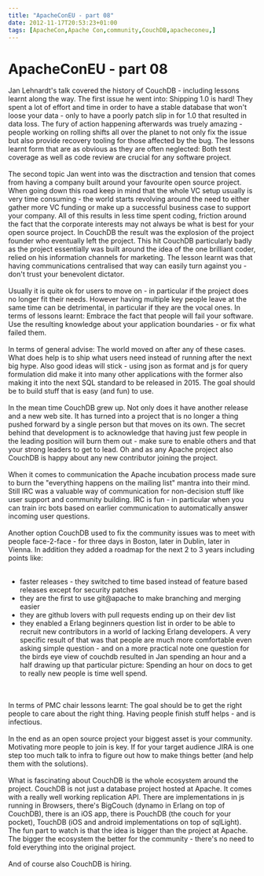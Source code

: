 ```yaml
---
title: "ApacheConEU - part 08"
date: 2012-11-17T20:53:23+01:00
tags: [ApacheCon,Apache Con,community,CouchDB,apacheconeu,]
---
```


# ApacheConEU - part 08


Jan Lehnardt's talk covered the history of CouchDB - including lessons learnt along the way. The first issue he went 
into: Shipping 1.0 is hard! They spent a lot of effort and time in order to have a stable database that won't loose 
your data - only to have a poorly patch slip in for 1.0 that resulted in data loss. The fury of action happening 
afterwards was truely amazing - people working on rolling shifts all over the planet to not only fix the issue but also 
provide recovery tooling for those affected by the bug. The lessons learnt form that are as obvious as they are often 
neglected: Both test coverage as well as code review are crucial for any software project.<br><br>The second topic Jan 
went into was the disctraction and tension that comes from having a company built around your favourite open source 
project. When going down this road keep in mind that the whole VC setup usually is very time consuming - the world 
starts revolving around the need to either gather more VC funding or make up a successful business case to support your 
company. All of this results in less time spent coding, friction around the fact that the corporate interests may not 
always be what is best for your open source project. In CouchDB the result was the explosion of the project founder who 
eventually left the project. This hit CouchDB particularly badly as the project essentially was built around the idea 
of the one brilliant coder, relied on his information channels for marketing. The lesson learnt was that having 
communications centralised that way can easily turn against you - don't trust your benevolent dictator.<br><br>Usually 
it is quite ok for users to move on - in particular if the project does no longer fit their needs. However having 
multiple key people leave at the same time can be detrimental, in particular if they are the vocal ones. In terms of 
lessons learnt: Embrace the fact that people will fail your software. Use the resulting knowledge about your 
application boundaries - or fix what failed them.<br><br>In terms of general advise: The world moved on after any of 
these cases. What does help is to ship what users need instead of running after the next big hype. Also good ideas will 
stick - using json as format and js for query formulation did make it into many other applications with the former also 
making it into the next SQL standard to be released in 2015. The goal should be to build stuff that is easy (and fun) 
to use.<br><br>In the mean time CouchDB grew up. Not only does it have another release and a new web site. It has 
turned into a project that is no longer a thing pushed forward by a single person but that moves on its own. The secret 
behind that development is to acknowledge that having just few people in the leading position will burn them out - make 
sure to enable others and that your strong leaders to get to lead. Oh and as any Apache project also CouchDB is happy 
about any new contributor joining the project.<br><br>When it comes to communication the Apache incubation process made 
sure to burn the "everything happens on the mailing list" mantra into their mind. Still IRC was a valuable way of 
communication for non-decision stuff like user support and community building. IRC is fun - in particular when you can 
train irc bots based on earlier communication to automatically answer incoming user questions.<br><br>Another option 
CouchDB used to fix the community issues was to meet with people face-2-face - for three days in Boston, later in 
Dublin, later in Vienna. In addition they added a roadmap for the next 2 to 3 years including points 
like:<br><ul><br><li>faster releases - they switched to time based instead of feature based releases except for 
security patches<br><li>they are the first to use git@apache to make branching and merging easier<br><li>they are 
github lovers with pull requests ending up on their dev list<br><li>they enabled a Erlang beginners question list in 
order to be able to recruit new contributors in a world of lacking Erlang developers. A very specific result of that 
was that people are much more comfortable even asking simple question - and on a more practical note one question for 
the birds eye view of couchdb resulted in Jan spending an hour and a half drawing up that particular picture: Spending 
an hour on docs to get to really new people is time well spend.<br></ul><br><br>In terms of PMC chair lessons learnt: 
The goal should be to get the right people to care about the right thing. Having people finish stuff helps - and is 
infectious.<br><br>In the end as an open source project your biggest asset is your community. Motivating more people to 
join is key. If for your target audience JIRA is one step too much talk to infra to figure out how to make things 
better (and help them with the solutions).<br><br>What is fascinating about CouchDB is the whole ecosystem around the 
project. CouchDB is not just a database project hosted at Apache. It comes with a really well working replication API. 
There are implementations in js running in Browsers, there's BigCouch (dynamo in Erlang on top of CouchDB), there is an 
iOS app, there is PouchDB (the couch for your pocket), TouchDB (iOS and android implementations on top of sqlLight). 
The fun part to watch is that the idea is bigger than the project at Apache. The bigger the ecosystem the better for 
the community - there's no need to fold everything into the original project.<br><br>And of course also CouchDB is 
hiring.
